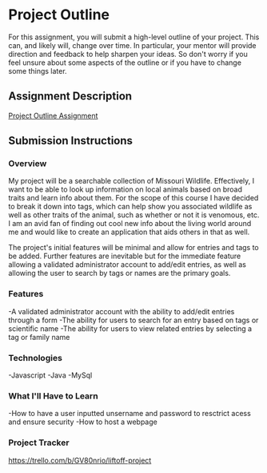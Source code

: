 # Project Outline
For this assignment, you will submit a high-level outline of your project. This can, and likely will, change over time. In particular, your mentor will provide direction and feedback to help sharpen your ideas. So don't worry if you feel unsure about some aspects of the outline or if you have to change some things later.

## Assignment Description
[Project Outline Assignment](https://education.launchcode.org/liftoff/modules/assignments/project-outline)

## Submission Instructions

### Overview
My project will be a searchable collection of Missouri Wildlife. Effectively, I want to be able to look up information on local animals based on broad traits and learn info about them. For the scope of this course I have decided to break it down into tags, which can help show you associated wildlife as well as other traits of the animal, such as whether or not it is venomous, etc. I am an avid fan of finding out cool new info about the living world around me and would like to create an application that aids others in that as well.

The project's initial features will be minimal and allow for entries and tags to be added. Further features are inevitable but for the immediate feature allowing a validated administrator account to add/edit entries, as well as allowing the user to search by tags or names are the primary goals.
### Features
-A validated administrator account with the ability to add/edit entries through a form
-The ability for users to search for an entry based on tags or scientific name
-The ability for users to view related entries by selecting a tag or family name
### Technologies
-Javascript
-Java
-MySql
### What I'll Have to Learn
-How to have a user inputted unsername and password to resctrict acess and ensure security
-How to host a webpage
### Project Tracker
https://trello.com/b/GV80nrio/liftoff-project

